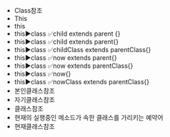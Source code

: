 ﻿- Class참조
- This
- this
- this▶️class ✅child extends parent {}
- this▶️class ✅child extends parent{}
- this▶️class ✅childClass extends parentClass{}
- this▶️class ✅now extends parent{}
- this▶️class ✅now extends parentClass{}
- this▶️class ✅now{}
- this▶️class ✅nowClass extends parentClass{}
- 본인클래스참조
- 자기클래스참조
- 클래스참조
- 현재의 실행중인 메소드가 속한 클래스를 가리키는 예약어
- 현재클래스참조
